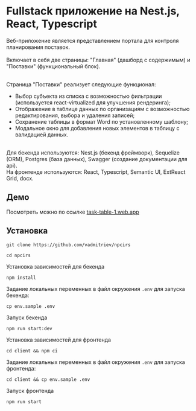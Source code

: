 # Fullstack приложение на Nest.js, React, Typescript

Веб-приложение является представлением портала для контроля планирования поставок. <br></br>
Включает в себя две страницы: "Главная" (дашборд с содержимым) и "Поставки" (функциональный блок). <br></br>

Страница "Поставки" реализует следующие функционал:

- Выбор субъекта из списка с возможностью фильтрации (используется react-virtualized для улучшения рендеринга);
- Отображение в таблице данных по организациям с возможностью редактирования, выбора и удаления записей;
- Сохранение таблицы в формат Word по установленному шаблону;
- Модальное окно для добавления новых элементов в таблицу с валидацией данных.

</br>
Для бекенда используются: Nest.js (бекенд фреймворк), Sequelize (ORM), Postgres (база данных), Swagger (создание документации для api).

</br>
На фронтенде используются: React, Typescript, Semantic UI, ExtReact Grid, docx. </br>

## Демо

Посмотреть можно по ссылке [task-table-1.web.app](task-table-1.web.app)

## Установка

```console
git clone https://github.com/vadmitriev/npcirs
```

```console
cd npcirs
```

Установка зависимостей для бекенда

```console
npm install
```

Задание локальных переменных в файл окружения `.env` для запуска бекенда:

```console
cp env.sample .env
```

Запуск бекенда

```console
npm run start:dev
```

Установка зависимостей для фронтенда

```console
cd client && npm ci
```

Задание локальных переменных в файл окружения `.env` для запуска фронтенда:

```console
cd client && cp env.sample .env
```

Запуск фронтенда

```console
npm run start
```
